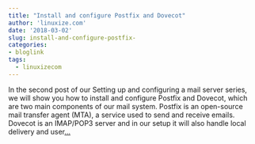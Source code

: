 ```yaml
---
title: "Install and configure Postfix and Dovecot"
author: 'linuxize.com'
date: '2018-03-02'
slug: install-and-configure-postfix-
categories:
- bloglink
tags:
  - linuxizecom
---
```


In the second post of our Setting up and configuring a mail server series, we will show you how to install and configure Postfix and Dovecot, which are two main components of our mail system. Postfix is an open-source mail transfer agent (MTA), a service used to send and receive emails. Dovecot is an IMAP/POP3 server and in our setup it will also handle local delivery and user[... <i class="fas fa-external-link-alt"></i>](https://linuxize.com/post/install-and-configure-postfix-and-dovecot/)

